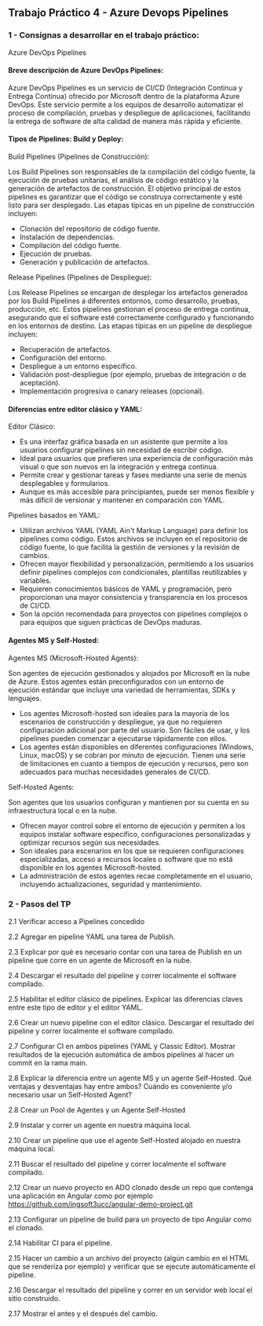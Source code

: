 ## Trabajo Práctico 4 - Azure Devops Pipelines

### 1 - Consignas a desarrollar en el trabajo práctico:
Azure DevOps Pipelines

#### Breve descripción de Azure DevOps Pipelines:

Azure DevOps Pipelines es un servicio de CI/CD (Integración Continua y Entrega Continua) ofrecido por Microsoft dentro de la plataforma Azure DevOps. Este servicio permite a los equipos de desarrollo automatizar el proceso de compilación, pruebas y despliegue de aplicaciones, facilitando la entrega de software de alta calidad de manera más rápida y eficiente.

#### Tipos de Pipelines: Build y Deploy:

Build Pipelines (Pipelines de Construcción):

Los Build Pipelines son responsables de la compilación del código fuente, la ejecución de pruebas unitarias, el análisis de código estático y la generación de artefactos de construcción. El objetivo principal de estos pipelines es garantizar que el código se construya correctamente y esté listo para ser desplegado.
Las etapas típicas en un pipeline de construcción incluyen:
 - Clonación del repositorio de código fuente.
 - Instalación de dependencias.
 - Compilación del código fuente.
 - Ejecución de pruebas.
 - Generación y publicación de artefactos.
   
Release Pipelines (Pipelines de Despliegue):

Los Release Pipelines se encargan de desplegar los artefactos generados por los Build Pipelines a diferentes entornos, como desarrollo, pruebas, producción, etc. Estos pipelines gestionan el proceso de entrega continua, asegurando que el software esté correctamente configurado y funcionando en los entornos de destino.
Las etapas típicas en un pipeline de despliegue incluyen:
 - Recuperación de artefactos.
 - Configuración del entorno.
 - Despliegue a un entorno específico.
 - Validación post-despliegue (por ejemplo, pruebas de integración o de aceptación).
 - Implementación progresiva o canary releases (opcional).

#### Diferencias entre editor clásico y YAML:

Editor Clásico:

 - Es una interfaz gráfica basada en un asistente que permite a los usuarios configurar pipelines sin necesidad de escribir código.
 - Ideal para usuarios que prefieren una experiencia de configuración más visual o que son nuevos en la integración y entrega continua.
 - Permite crear y gestionar tareas y fases mediante una serie de menús desplegables y formularios.
 - Aunque es más accesible para principiantes, puede ser menos flexible y más difícil de versionar y mantener en comparación con YAML.
   
Pipelines basados en YAML:

 - Utilizan archivos YAML (YAML Ain't Markup Language) para definir los pipelines como código. Estos archivos se incluyen en el repositorio de código fuente, lo que facilita la gestión de versiones y la revisión de cambios.
 - Ofrecen mayor flexibilidad y personalización, permitiendo a los usuarios definir pipelines complejos con condicionales, plantillas reutilizables y variables.
 - Requieren conocimientos básicos de YAML y programación, pero proporcionan una mayor consistencia y transparencia en los procesos de CI/CD.
 - Son la opción recomendada para proyectos con pipelines complejos o para equipos que siguen prácticas de DevOps maduras.

#### Agentes MS y Self-Hosted:

Agentes MS (Microsoft-Hosted Agents):

Son agentes de ejecución gestionados y alojados por Microsoft en la nube de Azure. Estos agentes están preconfigurados con un entorno de ejecución estándar que incluye una variedad de herramientas, SDKs y lenguajes.
 - Los agentes Microsoft-hosted son ideales para la mayoría de los escenarios de construcción y despliegue, ya que no requieren configuración adicional por parte del usuario. Son fáciles de usar, y los pipelines pueden comenzar a ejecutarse rápidamente con ellos.
 - Los agentes están disponibles en diferentes configuraciones (Windows, Linux, macOS) y se cobran por minuto de ejecución. Tienen una serie de limitaciones en cuanto a tiempos de ejecución y recursos, pero son adecuados para muchas necesidades generales de CI/CD.
   
Self-Hosted Agents:

Son agentes que los usuarios configuran y mantienen por su cuenta en su infraestructura local o en la nube.
 - Ofrecen mayor control sobre el entorno de ejecución y permiten a los equipos instalar software específico, configuraciones personalizadas y optimizar recursos según sus necesidades.
 - Son ideales para escenarios en los que se requieren configuraciones especializadas, acceso a recursos locales o software que no está disponible en los agentes Microsoft-hosted.
 - La administración de estos agentes recae completamente en el usuario, incluyendo actualizaciones, seguridad y mantenimiento.

### 2 - Pasos del TP
2.1 Verificar acceso a Pipelines concedido

2.2 Agregar en pipeline YAML una tarea de Publish.

2.3 Explicar por qué es necesario contar con una tarea de Publish en un pipeline que corre en un agente de Microsoft en la nube.

2.4 Descargar el resultado del pipeline y correr localmente el software compilado.

2.5 Habilitar el editor clásico de pipelines. Explicar las diferencias claves entre este tipo de editor y el editor YAML.

2.6 Crear un nuevo pipeline con el editor clásico. Descargar el resultado del pipeline y correr localmente el software compilado.

2.7 Configurar CI en ambos pipelines (YAML y Classic Editor). Mostrar resultados de la ejecución automática de ambos pipelines al hacer un commit en la rama main.

2.8 Explicar la diferencia entre un agente MS y un agente Self-Hosted. Qué ventajas y desventajas hay entre ambos? Cuándo es conveniente y/o necesario usar un Self-Hosted Agent?

2.8 Crear un Pool de Agentes y un Agente Self-Hosted

2.9 Instalar y correr un agente en nuestra máquina local.

2.10 Crear un pipeline que use el agente Self-Hosted alojado en nuestra máquina local.

2.11 Buscar el resultado del pipeline y correr localmente el software compilado.

2.12 Crear un nuevo proyecto en ADO clonado desde un repo que contenga una aplicación en Angular como por ejemplo https://github.com/ingsoft3ucc/angular-demo-project.git

2.13 Configurar un pipeline de build para un proyecto de tipo Angular como el clonado.

2.14 Habilitar CI para el pipeline.

2.15 Hacer un cambio a un archivo del proyecto (algún cambio en el HTML que se renderiza por ejemplo) y verificar que se ejecute automáticamente el pipeline.

2.16 Descargar el resultado del pipeline y correr en un servidor web local el sitio construido.

2.17 Mostrar el antes y el después del cambio.

